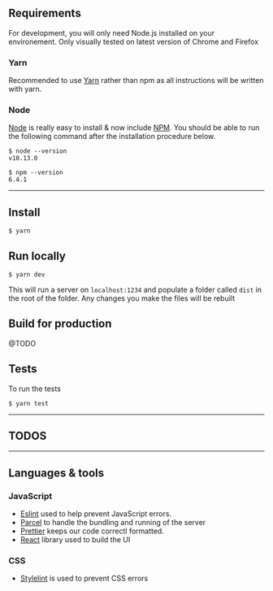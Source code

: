 ## Requirements
For development, you will only need Node.js installed on your environement. Only visually tested on latest version of Chrome and Firefox

### Yarn
Recommended to use [Yarn](https://yarnpkg.com/en/docs/install#mac-stable) rather than npm as all instructions will be written with yarn.

### Node

[Node](http://nodejs.org/) is really easy to install & now include [NPM](https://npmjs.org/).
You should be able to run the following command after the installation procedure below.

    $ node --version
    v10.13.0

    $ npm --version
    6.4.1

---
## Install

    $ yarn

## Run locally

    $ yarn dev

This will run a server on `localhost:1234` and populate a folder called `dist` in the root of the folder. Any changes you make the files will be rebuilt

## Build for production

@TODO

## Tests

To run the tests

    $ yarn test

---
## TODOS
---

## Languages & tools


### JavaScript

- [Eslint](https://eslint.org/) used to help prevent JavaScript errors.
- [Parcel](https://parceljs.org/) to handle the bundling and running of the server
- [Prettier](https://github.com/prettier/prettier) keeps our code correctl formatted.
- [React](https://reactjs.org/) library used to build the UI

### CSS
- [Stylelint](https://github.com/stylelint/stylelint) is used to prevent CSS errors
